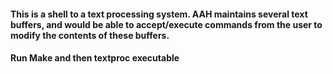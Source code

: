 #### This is a shell to a text processing system. AAH maintains several text buffers, and would be able to accept/execute commands from the user to modify the contents of these buffers. 
#### Run Make and then textproc executable
